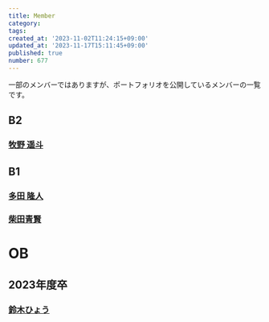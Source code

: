 ```yaml
---
title: Member
category:
tags:
created_at: '2023-11-02T11:24:15+09:00'
updated_at: '2023-11-17T15:11:45+09:00'
published: true
number: 677
---
```


一部のメンバーではありますが、ポートフォリオを公開しているメンバーの一覧です。

## B2
### [牧野 遥斗](https://www.harutiro.net)

## B1
### [多田 隆人](https://satooru.me/)
### [柴田青賢](https://kanakanho.vercel.app/)

# OB
## 2023年度卒
### [鈴木ひょう](https://waflan.net)
